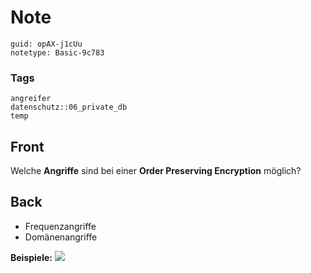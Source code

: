 # Note
```
guid: opAX-j1cUu
notetype: Basic-9c783
```

### Tags
```
angreifer
datenschutz::06_private_db
temp
```

## Front
Welche <b>Angriffe</b> sind bei einer <b>Order Preserving
Encryption</b> möglich?

## Back
<ul>
  <li>Frequenzangriffe
  <li>Domänenangriffe
</ul>
<div><b>Beispiele:</b> <img src="paste-0ca103664a2e144f291935517910523a006dc396.jpg"></div>
